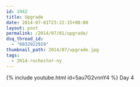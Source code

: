 ```yaml
---
id: 1942
title: Upgrade
date: 2014-07-01T23:22:15+00:00
layout: post
permalink: /2014/07/01/upgrade/
dsq_thread_id:
  - "6032922919"
thumbnail_path: 2014/07/upgrade.jpg
tags:
  - 2014-rochester-ny
---
```

{% include youtube.html id=5au7G2vnnY4 %}
Day 4